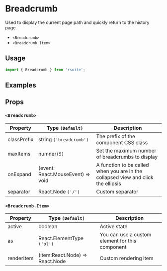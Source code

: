 # Breadcrumb

Used to display the current page path and quickly return to the history page.

- `<Breadcrumb>`
- `<Breadcrumb.Item>`

## Usage

```js
import { Breadcrumb } from 'rsuite';
```

## Examples

<!--{demo}-->

## Props

### `<Breadcrumb>`

| Property    | Type `(Default)`                  | Description                                                                       |
| ----------- | --------------------------------- | --------------------------------------------------------------------------------- |
| classPrefix | string `('breadcrumb')`           | The prefix of the component CSS class                                             |
| maxItems    | numner`(5)`                       | Set the maximum number of breadcrumbs to display                                  |
| onExpand    | (event: React.MouseEvent) => void | A function to be called when you are in the collapsed view and click the ellipsis |
| separator   | React.Node `('/')`                | Custom separator                                                                  |

### `<Breadcrumb.Item>`

| Property   | Type `(Default)`                | Description                                     |
| ---------- | ------------------------------- | ----------------------------------------------- |
| active     | boolean                         | Active state                                    |
| as         | React.ElementType `('ol')`      | You can use a custom element for this component |
| renderItem | (item:React.Node) => React.Node | Custom rendering item                           |
